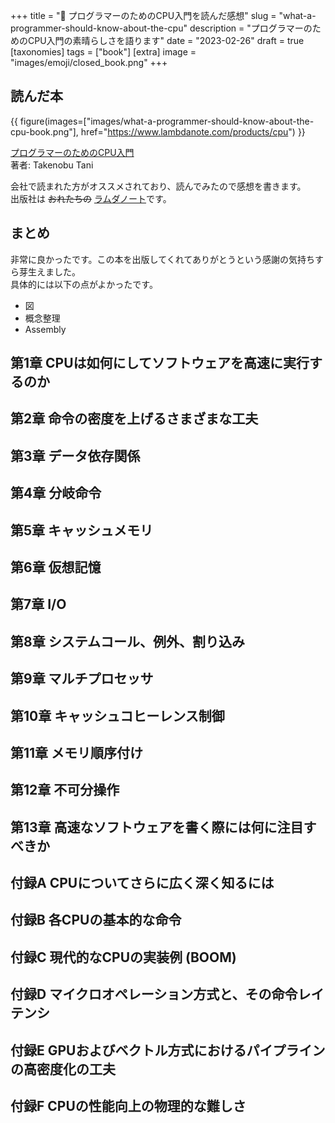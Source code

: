 +++
title = "📕 プログラマーのためのCPU入門を読んだ感想"
slug = "what-a-programmer-should-know-about-the-cpu"
description = "プログラマーのためのCPU入門の素晴らしさを語ります"
date = "2023-02-26"
draft = true
[taxonomies]
tags = ["book"]
[extra]
image = "images/emoji/closed_book.png"
+++

## 読んだ本


{{ figure(images=["images/what-a-programmer-should-know-about-the-cpu-book.png"], href="https://www.lambdanote.com/products/cpu") }}

[プログラマーのためのCPU入門](https://www.lambdanote.com/products/cpu)  
著者: Takenobu Tani

会社で読まれた方がオススメされており、読んでみたので感想を書きます。  
出版社は ~~おれたちの~~ [ラムダノート](https://www.lambdanote.com/)です。


## まとめ

非常に良かったです。この本を出版してくれてありがとうという感謝の気持ちすら芽生えました。  
具体的には以下の点がよかったです。

* 図
* 概念整理
* Assembly 


## 第1章 CPUは如何にしてソフトウェアを高速に実行するのか



## 第2章 命令の密度を上げるさまざまな工夫

## 第3章 データ依存関係

## 第4章 分岐命令

## 第5章 キャッシュメモリ

## 第6章 仮想記憶

## 第7章 I/O

## 第8章 システムコール、例外、割り込み

## 第9章 マルチプロセッサ

## 第10章 キャッシュコヒーレンス制御

## 第11章 メモリ順序付け

## 第12章 不可分操作

## 第13章 高速なソフトウェアを書く際には何に注目すべきか

## 付録A CPUについてさらに広く深く知るには

## 付録B 各CPUの基本的な命令

## 付録C 現代的なCPUの実装例 (BOOM)

## 付録D マイクロオペレーション方式と、その命令レイテンシ

## 付録E GPUおよびベクトル方式におけるパイプラインの高密度化の工夫

## 付録F CPUの性能向上の物理的な難しさ


